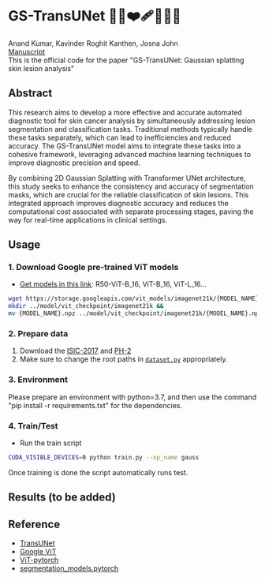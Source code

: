 # GS-TransUNet 🫲🏻❤️‍🩹🧑🏻‍⚕️
Anand Kumar, Kavinder Roghit Kanthen, Josna John <br>
[Manuscript](https://drive.google.com/file/d/1kkwTWt8kJJKMWFEPYQz2A0kuLONRSjqx/view)<br>
This is the official code for the paper "GS-TransUNet: Gaussian splatting skin lesion analysis"

## Abstract
  This research aims to develop a more effective and accurate automated diagnostic tool for skin cancer
analysis by simultaneously addressing lesion segmentation and classification tasks. Traditional methods typically
handle these tasks separately, which can lead to inefficiencies and reduced accuracy. The GS-TransUNet model
aims to integrate these tasks into a cohesive framework, leveraging advanced machine learning techniques to
improve diagnostic precision and speed.

By combining 2D Gaussian Splatting with Transformer UNet architecture, this study seeks to enhance the
consistency and accuracy of segmentation masks, which are crucial for the reliable classification of skin lesions. This
integrated approach improves diagnostic accuracy and reduces the computational cost associated
with separate processing stages, paving the way for real-time applications in clinical settings.

## Usage
### 1. Download Google pre-trained ViT models
* [Get models in this link](https://console.cloud.google.com/storage/vit_models/): R50-ViT-B_16, ViT-B_16, ViT-L_16...
```bash
wget https://storage.googleapis.com/vit_models/imagenet21k/{MODEL_NAME}.npz &&
mkdir ../model/vit_checkpoint/imagenet21k &&
mv {MODEL_NAME}.npz ../model/vit_checkpoint/imagenet21k/{MODEL_NAME}.npz
```

### 2. Prepare data

  1. Download the [ISIC-2017](https://challenge.isic-archive.com/landing/2017/) and [PH-2](https://www.dropbox.com/s/k88qukc20ljnbuo/PH2Dataset.rar)
  2. Make sure to change the root paths in [`dataset.py`](https://github.com/AnandK27/GS-TransUNet/blob/dsmlp_gauss/dataset.py) appropriately.


### 3. Environment

Please prepare an environment with python=3.7, and then use the command "pip install -r requirements.txt" for the dependencies.

### 4. Train/Test

- Run the train script

```bash
CUDA_VISIBLE_DEVICES=0 python train.py --xp_name gauss
```
Once training is done the script automatically runs test.

## Results (to be added)

## Reference
* [TransUNet](https://arxiv.org/pdf/2102.04306)
* [Google ViT](https://github.com/google-research/vision_transformer)
* [ViT-pytorch](https://github.com/jeonsworld/ViT-pytorch)
* [segmentation_models.pytorch](https://github.com/qubvel/segmentation_models.pytorch)
